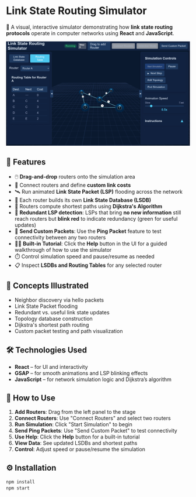 # Link State Routing Simulator

🚀 A visual, interactive simulator demonstrating how **link state routing protocols** operate in computer networks using **React** and **JavaScript**.

![Demo Screenshot](demo.png)

## 📌 Features

- 🖱️ **Drag-and-drop** routers onto the simulation area  
- 🔗 Connect routers and define **custom link costs**  
- 🛰️ Run animated **Link State Packet (LSP)** flooding across the network  
- 🧠 Each router builds its own **Link State Database (LSDB)**  
- 🧮 Routers compute shortest paths using **Dijkstra's Algorithm**  
- 🔁 **Redundant LSP detection**: LSPs that bring **no new information** still reach routers but **blink red** to indicate redundancy (green for useful updates)  
- 📨 **Send Custom Packets**: Use the **Ping Packet** feature to test connectivity between any two routers  
- 🧑‍🏫 **Built-in Tutorial**: Click the **Help** button in the UI for a guided walkthrough of how to use the simulator  
- ⏱️ Control simulation speed and pause/resume as needed  
- 📋 Inspect **LSDBs and Routing Tables** for any selected router  

## 🧠 Concepts Illustrated

- Neighbor discovery via hello packets  
- Link State Packet flooding  
- Redundant vs. useful link state updates  
- Topology database construction  
- Dijkstra's shortest path routing  
- Custom packet testing and path visualization  

## 🛠️ Technologies Used

- **React** – for UI and interactivity  
- **GSAP** – for smooth animations and LSP blinking effects  
- **JavaScript** – for network simulation logic and Dijkstra’s algorithm  

## 🧪 How to Use

1. **Add Routers**: Drag from the left panel to the stage  
2. **Connect Routers**: Use "Connect Routers" and select two routers  
3. **Run Simulation**: Click "Start Simulation" to begin  
4. **Send Ping Packets**: Use "Send Custom Packet" to test connectivity  
5. **Use Help**: Click the **Help** button for a built-in tutorial  
6. **View Data**: See updated LSDBs and shortest paths  
7. **Control**: Adjust speed or pause/resume the simulation  

## ⚙️ Installation

```bash
npm install
npm start
